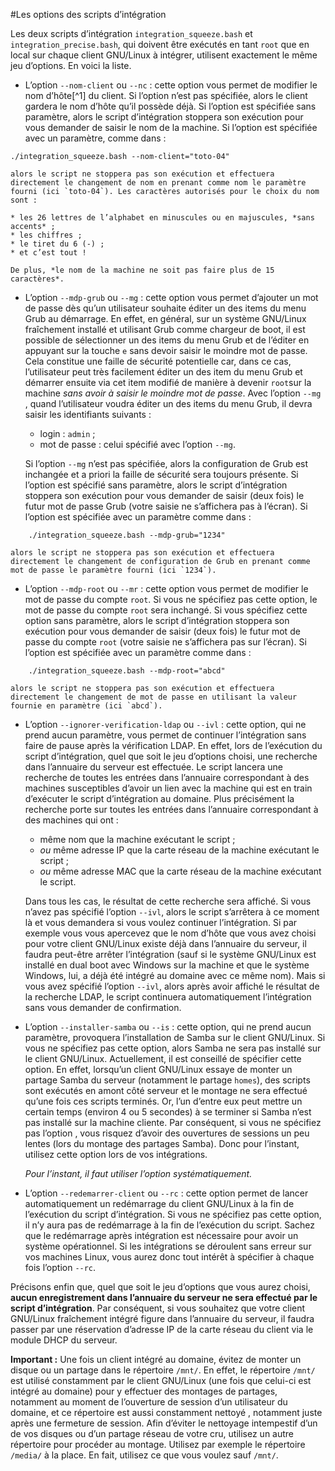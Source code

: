 #Les options des scripts d’intégration

Les deux scripts d’intégration `integration_squeeze.bash` et `integration_precise.bash`, qui doivent être exécutés en tant `root`
que en local sur chaque client GNU/Linux à intégrer, utilisent exactement le même jeu d’options. En voici la liste.

* L’option `--nom-client` ou `--nc` : cette option vous permet de modifier le nom d’hôte[^1] du client. Si l’option n’est pas spécifiée, alors le client gardera le nom d’hôte qu’il possède déjà. Si l’option est spécifiée sans paramètre, alors le script d’intégration stoppera son exécution pour vous demander de saisir le nom de la machine. Si l’option est spécifiée avec un paramètre, comme dans :


`./integration_squeeze.bash --nom-client="toto-04"`

    alors le script ne stoppera pas son exécution et effectuera directement le changement de nom en prenant comme nom le paramètre fourni (ici `toto-04`). Les caractères autorisés pour le choix du nom sont :

    * les 26 lettres de l’alphabet en minuscules ou en majuscules, *sans accents* ;
    * les chiffres ;
    * le tiret du 6 (-) ;
    * et c’est tout !

    De plus, *le nom de la machine ne soit pas faire plus de 15 caractères*.

*   L’option `--mdp-grub` ou `--mg` : cette option vous permet d’ajouter un mot de passe dès qu’un utilisateur souhaite éditer un des items du menu Grub au démarrage. En effet, en général, sur un système GNU/Linux fraîchement installé et utilisant Grub comme chargeur de boot, il est possible de sélectionner un des items du menu Grub et de l’éditer en appuyant sur la touche `e` sans devoir saisir le moindre mot de passe. Cela constitue une faille de sécurité potentielle car, dans ce cas, l’utilisateur peut très facilement éditer un des item du menu Grub et démarrer ensuite via cet item modifié de manière à devenir `root`sur la machine *sans avoir à saisir le moindre mot de passe*. Avec l’option `--mg` , quand l’utilisateur voudra éditer un des items du menu Grub, il devra saisir les identifiants suivants :

    * login : `admin` ;
    * mot de passe : celui spécifié avec l’option `--mg`.

    Si l’option `--mg` n’est pas spécifiée, alors la configuration de Grub est inchangée et a priori la faille de sécurité sera toujours présente. Si l’option est spécifié sans paramètre, alors le script d’intégration stoppera son exécution pour vous demander de saisir (deux fois) le futur mot de passe Grub (votre saisie ne s’affichera pas à l’écran). Si l’option est spécifiée avec un paramètre comme dans :

```
    ./integration_squeeze.bash --mdp-grub="1234"
```

    alors le script ne stoppera pas son exécution et effectuera directement le changement de configuration de Grub en prenant comme mot de passe le paramètre fourni (ici `1234`).

* L’option `--mdp-root` ou `--mr` : cette option vous permet de modifier le mot de passe du compte `root`. Si vous ne spécifiez pas cette option, le mot de passe du compte `root` sera inchangé. Si vous spécifiez cette option sans paramètre, alors le script d’intégration stoppera son exécution pour vous demander de saisir (deux fois) le futur mot de passe du compte `root` (votre saisie ne s’affichera pas sur l’écran). Si l’option est spécifiée avec un paramètre comme dans :

```
    ./integration_squeeze.bash --mdp-root="abcd"
```

    alors le script ne stoppera pas son exécution et effectuera directement le changement de mot de passe en utilisant la valeur fournie en paramètre (ici `abcd`).

* L’option `--ignorer-verification-ldap` ou `--ivl` : cette option, qui ne prend aucun paramètre, vous permet de continuer l’intégration sans faire de pause après la vérification LDAP. En effet, lors de l’exécution du script d’intégration, quel que soit le jeu d’options choisi, une recherche dans l’annuaire du serveur est effectuée. Le script lancera une recherche de toutes les entrées dans l’annuaire correspondant à des machines susceptibles d’avoir un lien avec la machine qui est en train d’exécuter le script d’intégration au domaine. Plus précisément la recherche porte sur toutes les entrées dans l’annuaire correspondant à des machines qui ont :

    * même nom que la machine exécutant le script ;
    * *ou* même adresse IP que la carte réseau de la machine exécutant le script ;
    * *ou* même adresse MAC que la carte réseau de la machine exécutant le script.

    Dans tous les cas, le résultat de cette recherche sera affiché. Si vous n’avez pas spécifié l’option `--ivl`, alors le script s’arrêtera à ce moment là et vous demandera si vous voulez continuer l’intégration. Si par exemple vous vous apercevez que le nom d’hôte que vous avez choisi pour votre client GNU/Linux existe déjà dans l’annuaire du serveur, il faudra peut-être arrêter l’intégration (sauf si le système GNU/Linux est installé en dual boot avec Windows sur la machine et que le système Windows, lui, a déjà été intégré au domaine avec ce même nom). Mais si vous avez spécifié l’option `--ivl`, alors après avoir affiché le résultat de la recherche LDAP, le script continuera automatiquement l’intégration sans vous demander de confirmation.

* L’option `--installer-samba` ou `--is` : cette option, qui ne prend aucun paramètre, provoquera l’installation de Samba sur le client GNU/Linux. Si vous ne spécifiez pas cette option, alors Samba ne sera pas installé sur le client GNU/Linux. Actuellement, il est conseillé de spécifier cette option. En effet, lorsqu’un client GNU/Linux essaye de monter un partage Samba du serveur (notamment le partage `homes`), des scripts sont exécutés en amont côté serveur et le montage ne sera effectué qu’une fois ces scripts terminés. Or, l’un d’entre eux peut mettre un certain temps (environ 4 ou 5 secondes) à se terminer si Samba n’est pas installé sur la machine cliente. Par conséquent, si vous ne spécifiez pas l’option , vous risquez d’avoir des ouvertures de sessions un peu lentes (lors du montage des partages Samba). Donc pour l’instant, utilisez cette option lors de vos intégrations.

    *Pour l’instant, il faut utiliser l’option systématiquement.*

* L’option `--redemarrer-client` ou `--rc` : cette option permet de lancer automatiquement un redémarrage du client GNU/Linux à la fin de l’exécution du script d’intégration. Si vous ne spécifiez pas cette option, il n’y aura pas de redémarrage à la fin de l’exécution du script. Sachez que le redémarrage après intégration est nécessaire pour avoir un système opérationnel. Si les intégrations se déroulent sans erreur sur vos machines Linux, vous aurez donc tout intérêt à spécifier à chaque fois l’option `--rc`.

Précisons enfin que, quel que soit le jeu d’options que vous aurez choisi, **aucun enregistrement dans l’annuaire du serveur ne sera effectué par le script d’intégration**. Par conséquent, si vous souhaitez que votre client GNU/Linux fraîchement intégré figure dans l’annuaire du serveur, il faudra passer par une réservation d’adresse IP de la carte réseau du client via le module DHCP du serveur.

**Important :** Une fois un client intégré au domaine, évitez de monter un disque ou un partage dans le répertoire `/mnt/`. En effet, le répertoire `/mnt/` est utilisé constamment par le client GNU/Linux (une fois que celui-ci est intégré au domaine) pour y effectuer des montages de partages, notamment au moment de l’ouverture de session d’un utilisateur du domaine, et ce répertoire est aussi constamment nettoyé , notamment juste après une fermeture de session. Afin d’éviter le nettoyage intempestif d’un de vos disques ou d’un partage réseau de votre cru, utilisez un autre répertoire pour procéder au montage. Utilisez par exemple le répertoire `/media/` à la place. En fait, utilisez ce que vous voulez sauf `/mnt/`.
